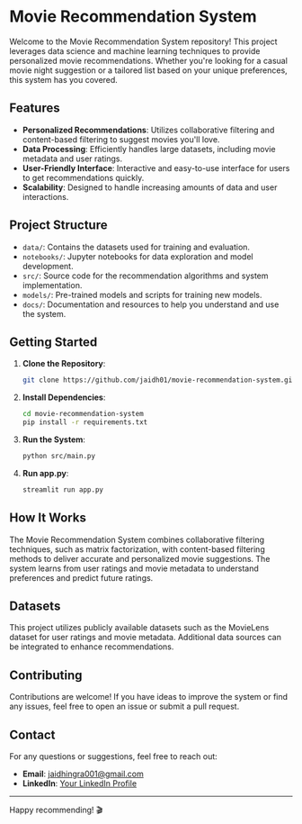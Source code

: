 # Movie Recommendation System

Welcome to the Movie Recommendation System repository! This project leverages data science and machine learning techniques to provide personalized movie recommendations. Whether you're looking for a casual movie night suggestion or a tailored list based on your unique preferences, this system has you covered.

## Features

- **Personalized Recommendations**: Utilizes collaborative filtering and content-based filtering to suggest movies you'll love.
- **Data Processing**: Efficiently handles large datasets, including movie metadata and user ratings.
- **User-Friendly Interface**: Interactive and easy-to-use interface for users to get recommendations quickly.
- **Scalability**: Designed to handle increasing amounts of data and user interactions.

## Project Structure

- `data/`: Contains the datasets used for training and evaluation.
- `notebooks/`: Jupyter notebooks for data exploration and model development.
- `src/`: Source code for the recommendation algorithms and system implementation.
- `models/`: Pre-trained models and scripts for training new models.
- `docs/`: Documentation and resources to help you understand and use the system.

## Getting Started

1. **Clone the Repository**:
   ```bash
   git clone https://github.com/jaidh01/movie-recommendation-system.git
   ```
2. **Install Dependencies**:
   ```bash
   cd movie-recommendation-system
   pip install -r requirements.txt
   ```
3. **Run the System**:
   ```bash
   python src/main.py
   ```
3. **Run app.py**:
   ```bash
   streamlit run app.py
   ```
   

## How It Works

The Movie Recommendation System combines collaborative filtering techniques, such as matrix factorization, with content-based filtering methods to deliver accurate and personalized movie suggestions. The system learns from user ratings and movie metadata to understand preferences and predict future ratings.

## Datasets

This project utilizes publicly available datasets such as the MovieLens dataset for user ratings and movie metadata. Additional data sources can be integrated to enhance recommendations.

## Contributing

Contributions are welcome! If you have ideas to improve the system or find any issues, feel free to open an issue or submit a pull request.

## Contact

For any questions or suggestions, feel free to reach out:

- **Email**: jaidhingra001@gmail.com
- **LinkedIn**: [Your LinkedIn Profile](https://www.linkedin.com/in/jai-dhingra-412419259/)

---

Happy recommending! 🎬
